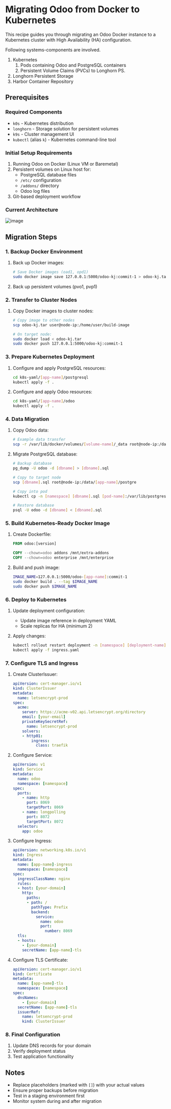 # Migrating Odoo from Docker to Kubernetes

This recipe guides you through migrating an Odoo Docker instance to a Kubernetes cluster with High Availability (HA) configuration.

Following systems-components are involved.

1. Kubernetes
   1. Pods containing Odoo and PostgreSQL containers
   2. Persistent Volume Claims (PVCs) to Longhorn PS.
2. Longhorn Persistent Storage
3. Harbor Container Repository

## Prerequisites

### Required Components
- `k0s` - Kubernetes distribution
- `longhorn` - Storage solution for persistent volumes
- `k9s` - Cluster management UI
- `kubectl` (alias `k`) - Kubernetes command-line tool

### Initial Setup Requirements
1. Running Odoo on Docker (Linux VM or Baremetal)
2. Persistent volumes on Linux host for:
   - PostgreSQL database files
   - `/etc/` configuration
   - `/addons/` directory
   - Odoo log files
3. Git-based deployment workflow

### Current Architecture
![image](https://github.com/user-attachments/assets/50274eaa-61ea-4c42-9fd5-9701530b19a3)

## Migration Steps

### 1. Backup Docker Environment

1. Back up Docker images:
   ```bash
   # Save Docker images (oad1, opd1)
   sudo docker image save 127.0.0.1:5000/odoo-kj:commit-1 > odoo-kj.tar
   ```

2. Back up persistent volumes (pvo1, pvp1)

### 2. Transfer to Cluster Nodes

1. Copy Docker images to cluster nodes:
   ```bash
   # Copy image to other nodes
   scp odoo-kj.tar user@node-ip:/home/user/build-image

   # On target node:
   sudo docker load < odoo-kj.tar
   sudo docker push 127.0.0.1:5000/odoo-kj:commit-1
   ```

### 3. Prepare Kubernetes Deployment

1. Configure and apply PostgreSQL resources:
   ```bash
   cd k8s-yaml/[app-name]/postgresql
   kubectl apply -f .
   ```

2. Configure and apply Odoo resources:
   ```bash
   cd k8s-yaml/[app-name]/odoo
   kubectl apply -f .
   ```

### 4. Data Migration

1. Copy Odoo data:
   ```bash
   # Example data transfer
   scp -r /var/lib/docker/volumes/[volume-name]/_data root@node-ip:/data/[app-name]/odoo-data
   ```

2. Migrate PostgreSQL database:
   ```bash
   # Backup database
   pg_dump -U odoo -d [dbname] > [dbname].sql

   # Copy to target node
   scp [dbname].sql root@node-ip:/data/[app-name]/postgre

   # Copy into pod
   kubectl cp -n [namespace] [dbname].sql [pod-name]:/var/lib/postgresql
   
   # Restore database
   psql -U odoo -d [dbname] < [dbname].sql
   ```

### 5. Build Kubernetes-Ready Docker Image

1. Create Dockerfile:
   ```dockerfile
   FROM odoo:[version]

   COPY --chown=odoo addons /mnt/extra-addons
   COPY --chown=odoo enterprise /mnt/enterprise
   ```

2. Build and push image:
   ```bash
   IMAGE_NAME=127.0.0.1:5000/odoo-[app-name]:commit-1
   sudo docker build . --tag $IMAGE_NAME
   sudo docker push $IMAGE_NAME
   ```

### 6. Deploy to Kubernetes

1. Update deployment configuration:
   - Update image reference in deployment YAML
   - Scale replicas for HA (minimum 2)

2. Apply changes:
   ```bash
   kubectl rollout restart deployment -n [namespace] [deployment-name]
   kubectl apply -f ingress.yaml
   ```

### 7. Configure TLS and Ingress

1. Create ClusterIssuer:
   ```yaml
   apiVersion: cert-manager.io/v1
   kind: ClusterIssuer
   metadata:
     name: letsencrypt-prod
   spec:
     acme:
       server: https://acme-v02.api.letsencrypt.org/directory
       email: [your-email]
       privateKeySecretRef:
         name: letsencrypt-prod
       solvers:
       - http01:
           ingress:
             class: traefik
   ```

2. Configure Service:
   ```yaml
   apiVersion: v1
   kind: Service
   metadata:
     name: odoo
     namespace: [namespace]
   spec:
     ports:
       - name: http
         port: 8069
         targetPort: 8069
       - name: longpolling
         port: 8072
         targetPort: 8072
     selector:
       app: odoo
   ```

3. Configure Ingress:
   ```yaml
   apiVersion: networking.k8s.io/v1
   kind: Ingress
   metadata:
     name: [app-name]-ingress
     namespace: [namespace]
   spec:
     ingressClassName: nginx
     rules:
     - host: [your-domain]
       http:
         paths:
         - path: /
           pathType: Prefix
           backend:
             service:
               name: odoo
               port:
                 number: 8069
     tls:
     - hosts:
       - [your-domain]
       secretName: [app-name]-tls
   ```

4. Configure TLS Certificate:
   ```yaml
   apiVersion: cert-manager.io/v1
   kind: Certificate
   metadata:
     name: [app-name]-tls
     namespace: [namespace]
   spec:
     dnsNames:
       - [your-domain]
     secretName: [app-name]-tls
     issuerRef:
       name: letsencrypt-prod
       kind: ClusterIssuer
   ```

### 8. Final Configuration

1. Update DNS records for your domain
2. Verify deployment status
3. Test application functionality

## Notes
- Replace placeholders (marked with `[]`) with your actual values
- Ensure proper backups before migration
- Test in a staging environment first
- Monitor system during and after migration

